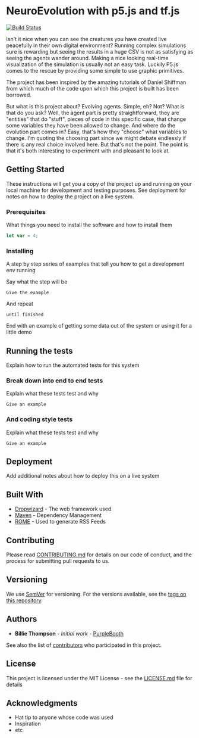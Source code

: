 # NeuroEvolution with p5.js and tf.js

[![Build Status](https://travis-ci.com/LapoFrati/NeuroEvo_p5.svg?branch=master)](https://travis-ci.org/LapoFrati/NeuroEvo_p5)

Isn't it nice when you can see the creatures you have created live peacefully in their own digital environment? Running complex simulations sure is rewarding but seeing the results in a huge CSV is not as satisfying as seeing the agents wander around. Making a nice looking real-time visualization of the simulation is usually not an easy task. Luckily P5.js comes to the rescue by providing some simple to use graphic primitives.

The project has been inspired by the amazing tutorials of Daniel Shiffman from which much of the code upon which this project is built has been borrowed.

But what is this project about? Evolving agents. Simple, eh? Not? What is that do you ask? Well, the agent part is pretty straightforward, they are "entities" that do "stuff", pieces of code in this specific case, that change some variables they have been allowed to change. And where do the evolution part comes in? Easy, that's how they "choose" what variables to change. I'm quoting the choosing part since we might debate endlessly if there is any real choice involved here. But that's not the point. The point is that it's both interesting to experiment with and pleasant to look at.

## Getting Started

These instructions will get you a copy of the project up and running on your local machine for development and testing purposes. See deployment for notes on how to deploy the project on a live system.

### Prerequisites

What things you need to install the software and how to install them

```javascript
let var = 4;
```

### Installing

A step by step series of examples that tell you how to get a development env running

Say what the step will be

```
Give the example
```

And repeat

```
until finished
```

End with an example of getting some data out of the system or using it for a little demo

## Running the tests

Explain how to run the automated tests for this system

### Break down into end to end tests

Explain what these tests test and why

```
Give an example
```

### And coding style tests

Explain what these tests test and why

```
Give an example
```

## Deployment

Add additional notes about how to deploy this on a live system

## Built With

*   [Dropwizard](http://www.dropwizard.io/1.0.2/docs/) - The web framework used
*   [Maven](https://maven.apache.org/) - Dependency Management
*   [ROME](https://rometools.github.io/rome/) - Used to generate RSS Feeds

## Contributing

Please read [CONTRIBUTING.md](https://gist.github.com/PurpleBooth/b24679402957c63ec426) for details on our code of conduct, and the process for submitting pull requests to us.

## Versioning

We use [SemVer](http://semver.org/) for versioning. For the versions available, see the [tags on this repository](https://github.com/your/project/tags).

## Authors

*   **Billie Thompson** - _Initial work_ - [PurpleBooth](https://github.com/PurpleBooth)

See also the list of [contributors](https://github.com/your/project/contributors) who participated in this project.

## License

This project is licensed under the MIT License - see the [LICENSE.md](LICENSE.md) file for details

## Acknowledgments

*   Hat tip to anyone whose code was used
*   Inspiration
*   etc
